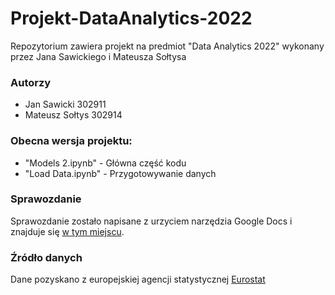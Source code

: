 # Projekt-DataAnalytics-2022
Repozytorium zawiera projekt na predmiot "Data Analytics 2022" wykonany przez Jana Sawickiego i Mateusza Sołtysa

### Autorzy
 - Jan Sawicki 302911
 - Mateusz Sołtys 302914

### Obecna wersja projektu:
 - "Models 2.ipynb" - Główna część kodu
 - "Load Data.ipynb" - Przygotowywanie danych

### Sprawozdanie
Sprawozdanie zostało napisane z urzyciem narzędzia Google Docs i znajduje się [w tym miejscu](https://docs.google.com/document/d/1UEY-gs9shsEoOdUqZwZa_8NE7BIbyIOiol4IujZRjRg/edit?usp=sharing).

### Źródło danych
Dane pozyskano z europejskiej agencji statystycznej [Eurostat](https://ec.europa.eu/eurostat/web/main/data/database)
